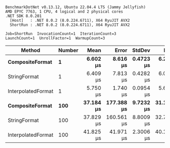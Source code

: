 ```

BenchmarkDotNet v0.13.12, Ubuntu 22.04.4 LTS (Jammy Jellyfish)
AMD EPYC 7763, 1 CPU, 4 logical and 2 physical cores
.NET SDK 8.0.201
  [Host]   : .NET 8.0.2 (8.0.224.6711), X64 RyuJIT AVX2
  ShortRun : .NET 8.0.2 (8.0.224.6711), X64 RyuJIT AVX2

Job=ShortRun  InvocationCount=1  IterationCount=3  
LaunchCount=1  UnrollFactor=1  WarmupCount=3  

```
| Method             | Number | Mean      | Error      | StdDev    | Min       | Max       | Allocated |
|------------------- |------- |----------:|-----------:|----------:|----------:|----------:|----------:|
| **CompositeFormat**    | **1**      |  **6.602 μs** |   **8.616 μs** | **0.4723 μs** |  **6.272 μs** |  **7.143 μs** |     **872 B** |
| StringFormat       | 1      |  6.409 μs |   7.813 μs | 0.4282 μs |  6.052 μs |  6.884 μs |     896 B |
| InterpolatedFormat | 1      |  5.750 μs |   1.740 μs | 0.0954 μs |  5.650 μs |  5.840 μs |     872 B |
| **CompositeFormat**    | **100**    | **37.184 μs** | **177.388 μs** | **9.7232 μs** | **31.170 μs** | **48.402 μs** |   **14336 B** |
| StringFormat       | 100    | 37.829 μs | 160.561 μs | 8.8009 μs | 32.712 μs | 47.991 μs |   16736 B |
| InterpolatedFormat | 100    | 41.825 μs |  41.971 μs | 2.3006 μs | 40.126 μs | 44.443 μs |   14336 B |
